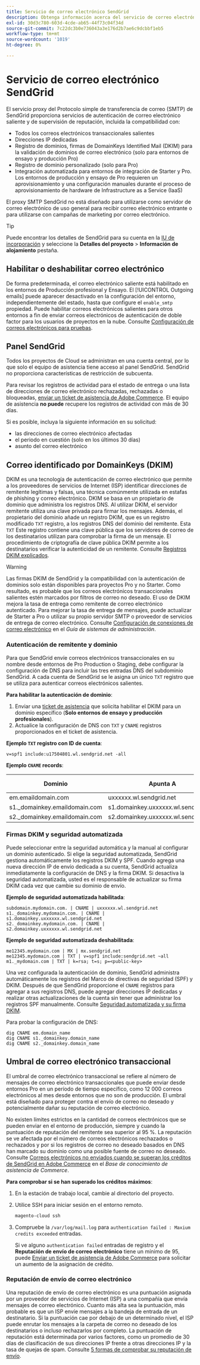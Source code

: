 ```yaml
---
title: Servicio de correo electrónico SendGrid
description: Obtenga información acerca del servicio de correo electrónico SendGrid para Adobe Commerce en la infraestructura en la nube y cómo puede probar la configuración de DNS.
exl-id: 30d3c780-603d-4cde-ab65-44f73c04f34d
source-git-commit: 7c22dc3b0e736043a3e176d2b7ae6c9dcbbf1eb5
workflow-type: tm+mt
source-wordcount: '1019'
ht-degree: 0%

---
```


# Servicio de correo electrónico SendGrid

El servicio proxy del Protocolo simple de transferencia de correo (SMTP) de SendGrid proporciona servicios de autenticación de correo electrónico saliente y de supervisión de reputación, incluida la compatibilidad con:

* Todos los correos electrónicos transaccionales salientes
* Direcciones IP dedicadas
* Registro de dominios, firmas de DomainKeys Identified Mail (DKIM) para la validación de dominios de correo electrónico (solo para entornos de ensayo y producción Pro)
* Registro de dominio personalizado (solo para Pro)
* Integración automatizada para entornos de integración de Starter y Pro. Los entornos de producción y ensayo de Pro requieren un aprovisionamiento y una configuración manuales durante el proceso de aprovisionamiento de hardware de Infrastructure as a Service (IaaS)

El proxy SMTP SendGrid no está diseñado para utilizarse como servidor de correo electrónico de uso general para recibir correo electrónico entrante o para utilizarse con campañas de marketing por correo electrónico.

>[!TIP]
>
>Puede encontrar los detalles de SendGrid para su cuenta en la [IU de incorporación](https://cloud.magento.com) y seleccione la **Detalles del proyecto** > **Información de alojamiento** pestaña.

## Habilitar o deshabilitar correo electrónico

De forma predeterminada, el correo electrónico saliente está habilitado en los entornos de Producción profesional y Ensayo. El [!UICONTROL Outgoing emails] puede aparecer desactivado en la configuración del entorno, independientemente del estado, hasta que configure el `enable_smtp` propiedad. Puede habilitar correos electrónicos salientes para otros entornos a fin de enviar correos electrónicos de autenticación de doble factor para los usuarios de proyectos en la nube. Consulte [Configuración de correos electrónicos para pruebas](outgoing-emails.md).

## Panel SendGrid

Todos los proyectos de Cloud se administran en una cuenta central, por lo que solo el equipo de asistencia tiene acceso al panel SendGrid. SendGrid no proporciona características de restricción de subcuenta.

Para revisar los registros de actividad para el estado de entrega o una lista de direcciones de correo electrónico rechazadas, rechazadas o bloqueadas, [enviar un ticket de asistencia de Adobe Commerce](https://experienceleague.adobe.com/docs/commerce-knowledge-base/kb/help-center-guide/magento-help-center-user-guide.html#submit-ticket). El equipo de asistencia **no puede** recupere los registros de actividad con más de 30 días.

Si es posible, incluya la siguiente información en su solicitud:

* las direcciones de correo electrónico afectadas
* el periodo en cuestión (solo en los últimos 30 días)
* asunto del correo electrónico

## Correo identificado por DomainKeys (DKIM)

DKIM es una tecnología de autenticación de correo electrónico que permite a los proveedores de servicios de Internet (ISP) identificar direcciones de remitente legítimas y falsas, una técnica comúnmente utilizada en estafas de phishing y correo electrónico. DKIM se basa en un propietario de dominio que administra los registros DNS. Al utilizar DKIM, el servidor remitente utiliza una clave privada para firmar los mensajes. Además, el propietario del dominio añade un registro DKIM, que es un registro modificado `TXT` registro, a los registros DNS del dominio del remitente. Esta `TXT` Este registro contiene una clave pública que los servidores de correo de los destinatarios utilizan para comprobar la firma de un mensaje. El procedimiento de criptografía de clave pública DKIM permite a los destinatarios verificar la autenticidad de un remitente. Consulte [Registros DKIM explicados](https://docs.sendgrid.com/ui/account-and-settings/dkim-records).

>[!WARNING]
>
>Las firmas DKIM de SendGrid y la compatibilidad con la autenticación de dominios solo están disponibles para proyectos Pro y no Starter. Como resultado, es probable que los correos electrónicos transaccionales salientes estén marcados por filtros de correo no deseado. El uso de DKIM mejora la tasa de entrega como remitente de correo electrónico autenticado. Para mejorar la tasa de entrega de mensajes, puede actualizar de Starter a Pro o utilizar su propio servidor SMTP o proveedor de servicios de entrega de correo electrónico. Consulte [Configuración de conexiones de correo electrónico](https://experienceleague.adobe.com/docs/commerce-admin/systems/communications/email-communications.html) en el _Guía de sistemas de administración_.

### Autenticación de remitente y dominio

Para que SendGrid envíe correos electrónicos transaccionales en su nombre desde entornos de Pro Production o Staging, debe configurar la configuración de DNS para incluir las tres entradas DNS del subdominio SendGrid. A cada cuenta de SendGrid se le asigna un único `TXT` registro que se utiliza para autenticar correos electrónicos salientes.

**Para habilitar la autenticación de dominio**:

1. Enviar una [ticket de asistencia](https://experienceleague.adobe.com/docs/commerce-knowledge-base/kb/help-center-guide/magento-help-center-user-guide.html#submit-ticket) que solicita habilitar el DKIM para un dominio específico (**Solo entornos de ensayo y producción profesionales**).
1. Actualice la configuración de DNS con `TXT` y `CNAME` registros proporcionados en el ticket de asistencia.

**Ejemplo `TXT` registro con ID de cuenta**:

```text
v=spf1 include:u17504801.wl.sendgrid.net -all
```

**Ejemplo `CNAME` records**:

| Dominio | Apunta A | Tipo de registro |
| ---------- | ---------- | ------------- |
| em.emaildomain.com | uxxxxxx.wl.sendgrid.net | CNAME |
| s1._domainkey.emaildomain.com | s1.domainkey.uxxxxxx.wl.sendgrid.net | CNAME |
| s2._domainkey.emaildomain.com | s2.domainkey.uxxxxxx.wl.sendgrid.net | CNAME |

### Firmas DKIM y seguridad automatizada

Puede seleccionar entre la seguridad automática y la manual al configurar un dominio autenticado. Si elige la seguridad automatizada, SendGrid gestiona automáticamente los registros DKIM y SPF. Cuando agrega una nueva dirección IP de envío dedicada a su cuenta, SendGrid actualiza inmediatamente la configuración de DNS y la firma DKIM. Si desactiva la seguridad automatizada, usted es el responsable de actualizar su firma DKIM cada vez que cambie su dominio de envío.

**Ejemplo de seguridad automatizada habilitada**:

```text
subdomain.mydomain.com. | CNAME | uxxxxxx.wl.sendgrid.net
s1._domainkey.mydomain.com. | CNAME | s1.domainkey.uxxxxxx.wl.sendgrid.net
s2._domainkey.mydomain.com. | CNAME | s2.domainkey.uxxxxxx.wl.sendgrid.net
```

**Ejemplo de seguridad automatizada deshabilitada**:

```text
me12345.mydomain.com | MX | mx.sendgrid.net
me12345.mydomain.com | TXT | v=spf1 include:sendgrid.net ~all
m1._mydomain.com | TXT | k=rsa; t=s; p=<public-key>
```

Una vez configurada la autenticación de dominio, SendGrid administra automáticamente los registros del Marco de directivas de seguridad (SPF) y DKIM. Después de que SendGrid proporcione el `CNAME` registros para agregar a sus registros DNS, puede agregar direcciones IP dedicadas y realizar otras actualizaciones de la cuenta sin tener que administrar los registros SPF manualmente. Consulte [Seguridad automatizada y su firma DKIM](https://docs.sendgrid.com/ui/account-and-settings/dkim-records#automated-security-and-your-dkim-signature).

Para probar la configuración de DNS:

```terminal
dig CNAME em.domain_name
dig CNAME s1._domainkey.domain_name
dig CNAME s2._domainkey.domain_name
```

## Umbral de correo electrónico transaccional

El umbral de correo electrónico transaccional se refiere al número de mensajes de correo electrónico transaccionales que puede enviar desde entornos Pro en un período de tiempo específico, como 12 000 correos electrónicos al mes desde entornos que no son de producción. El umbral está diseñado para proteger contra el envío de correo no deseado y potencialmente dañar su reputación de correo electrónico.

No existen límites estrictos en la cantidad de correos electrónicos que se pueden enviar en el entorno de producción, siempre y cuando la puntuación de reputación del remitente sea superior al 95 %. La reputación se ve afectada por el número de correos electrónicos rechazados o rechazados y por si los registros de correo no deseado basados en DNS han marcado su dominio como una posible fuente de correo no deseado. Consulte [Correos electrónicos no enviados cuando se superan los créditos de SendGrid en Adobe Commerce](https://experienceleague.adobe.com/docs/commerce-knowledge-base/kb/troubleshooting/miscellaneous/emails-not-being-sent-sendgrid-credits-exceeded.html) en el _Base de conocimiento de asistencia de Commerce_.

**Para comprobar si se han superado los créditos máximos**:

1. En la estación de trabajo local, cambie al directorio del proyecto.

1. Utilice SSH para iniciar sesión en el entorno remoto.

   ```bash
   magento-cloud ssh
   ```

1. Compruebe la `/var/log/mail.log` para `authentication failed : Maxium credits exceeded` entradas.

   Si ve alguno `authentication failed` entradas de registro y el **Reputación de envío de correo electrónico** tiene un mínimo de 95, puede [Enviar un ticket de asistencia de Adobe Commerce](https://experienceleague.adobe.com/docs/commerce-knowledge-base/kb/help-center-guide/magento-help-center-user-guide.html#submit-ticket) para solicitar un aumento de la asignación de crédito.

### Reputación de envío de correo electrónico

Una reputación de envío de correo electrónico es una puntuación asignada por un proveedor de servicios de Internet (ISP) a una compañía que envía mensajes de correo electrónico. Cuanto más alta sea la puntuación, más probable es que un ISP envíe mensajes a la bandeja de entrada de un destinatario. Si la puntuación cae por debajo de un determinado nivel, el ISP puede enrutar los mensajes a la carpeta de correo no deseado de los destinatarios o incluso rechazarlos por completo. La puntuación de reputación está determinada por varios factores, como un promedio de 30 días de clasificación de sus direcciones IP frente a otras direcciones IP y la tasa de quejas de spam. Consulte [5 formas de comprobar su reputación de envío](https://sendgrid.com/blog/5-ways-check-sending-reputation/).
